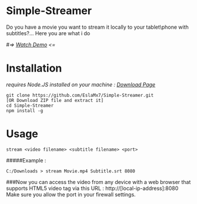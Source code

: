 # Simple-Streamer
Do you have a movie you want to stream it locally to your tablet\phone with subtitles?... Here you are what i do

#*=> [Watch Demo](https://copy.com/QdvqM64JAXCY/Simple-Streamer.mp4) <=*

# Installation
*requires Node.JS installed on your machine : [Download Page](https://nodejs.org/en/download/)*
```
git clone https://github.com/EslaMx7/Simple-Streamer.git
[OR Download ZIP file and extract it]
cd Simple-Streamer
npm install -g
```
# Usage

```
stream <video filename> <subtitle filename> <port>
```
#####Example :
```
C:/Downloads > stream Movie.mp4 Subtitle.srt 8080
```

###Now you can access the video from any device with a web browser that supports HTML5 video tag via this URL : http://[local-ip-address]:8080
Make sure you allow the port in your firewall settings.
